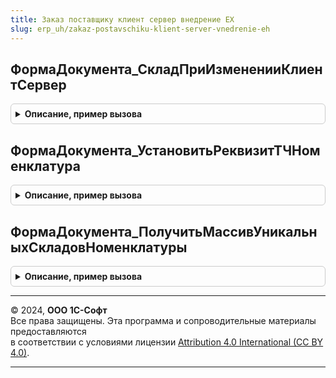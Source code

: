 ```yaml
---
title: Заказ поставщику клиент сервер внедрение ЕХ
slug: erp_uh/zakaz-postavschiku-klient-server-vnedrenie-eh
---
```



## ФормаДокумента_СкладПриИзмененииКлиентСервер
<details style="margin: 1em 0; padding: 0.5em; border: 1px solid #ccc; border-radius: 6px;">

<summary style="font-weight: bold; cursor: pointer;">Описание, пример вызова</summary>

```bsl


Процедура ФормаДокумента_СкладПриИзмененииКлиентСервер(Объект) Экспорт
```

Пример вызова
```bsl
ЗаказПоставщикуКлиентСерверВнедрениеЕХ.ФормаДокумента_СкладПриИзмененииКлиентСервер(Объект) 
```
</details>

## ФормаДокумента_УстановитьРеквизитТЧНоменклатура
<details style="margin: 1em 0; padding: 0.5em; border: 1px solid #ccc; border-radius: 6px;">

<summary style="font-weight: bold; cursor: pointer;">Описание, пример вызова</summary>

```bsl

Процедура ФормаДокумента_УстановитьРеквизитТЧНоменклатура( Экспорт
```

Пример вызова
```bsl
ЗаказПоставщикуКлиентСерверВнедрениеЕХ.ФормаДокумента_УстановитьРеквизитТЧНоменклатура();
```
</details>

## ФормаДокумента_ПолучитьМассивУникальныхСкладовНоменклатуры
<details style="margin: 1em 0; padding: 0.5em; border: 1px solid #ccc; border-radius: 6px;">

<summary style="font-weight: bold; cursor: pointer;">Описание, пример вызова</summary>

```bsl

Функция ФормаДокумента_ПолучитьМассивУникальныхСкладовНоменклатуры( Экспорт
```

Пример вызова
```bsl
Результат = ЗаказПоставщикуКлиентСерверВнедрениеЕХ.ФормаДокумента_ПолучитьМассивУникальныхСкладовНоменклатуры();
```
</details>

---

© 2024, **ООО 1С-Софт**  
Все права защищены. Эта программа и сопроводительные материалы предоставляются  
в соответствии с условиями лицензии [Attribution 4.0 International (CC BY 4.0)](https://creativecommons.org/licenses/by/4.0/legalcode).

---
